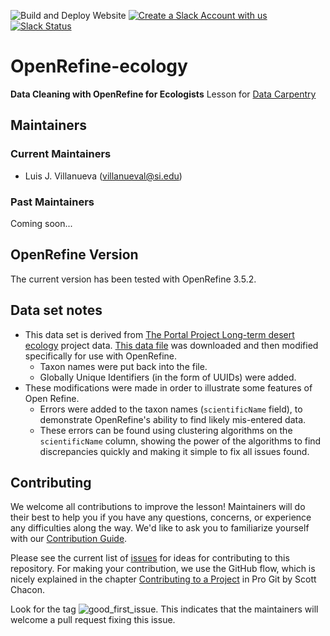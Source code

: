 ![Build and Deploy Website](https://github.com/villanueval/OpenRefine-ecology-lesson/actions/workflows/deploy.yml/badge.svg?branch=gh-pages)
[![Create a Slack Account with us](https://img.shields.io/badge/Create_Slack_Account-The_Carpentries-071159.svg)](https://swc-slack-invite.herokuapp.com/) 
[![Slack Status](https://img.shields.io/badge/Slack_Channel-dc--ecology--openref-E01563.svg)](https://swcarpentry.slack.com/messages/C9Y0RDGPQ) 

# OpenRefine-ecology

**Data Cleaning with OpenRefine for Ecologists** Lesson for [Data Carpentry](https://datacarpentry.org/lessons/#ecology-workshop)

## Maintainers

### Current Maintainers

 * Luis J. Villanueva (villanueval@si.edu)

### Past Maintainers

Coming soon...

## OpenRefine Version

The current version has been tested with OpenRefine 3.5.2.

## Data set notes

* This data set is derived from [The Portal Project Long-term desert ecology](http://portal.weecology.org/) project data. [This data file](http://www.esapubs.org/archive/ecol/E090/118/Portal_rodents_19772002.csv) was downloaded and then modified specifically for use with OpenRefine.
    * Taxon names were put back into the file.
    * Globally Unique Identifiers (in the form of UUIDs) were added.
* These modifications were made in order to illustrate some features of Open Refine.
    - Errors were added to the taxon names (`scientificName` field), to demonstrate OpenRefine's ability to find likely mis-entered data.
    - These errors can be found using clustering algorithms on the `scientificName` column, showing the power of the algorithms to find discrepancies quickly and making it simple to fix all issues found.

## Contributing

We welcome all contributions to improve the lesson! Maintainers will do their best to help you if you have any questions, concerns, or experience any difficulties along the way.
We'd like to ask you to familiarize yourself with our [Contribution Guide](CONTRIBUTING.md).

Please see the current list of [issues](https://github.com/datacarpentry/OpenRefine-ecology-lesson/issues) for ideas for contributing to this repository. For making your contribution, we use the GitHub flow, which is nicely explained in the chapter [Contributing to a Project](http://git-scm.com/book/en/v2/GitHub-Contributing-to-a-Project) in Pro Git by Scott Chacon.

Look for the tag ![good_first_issue](https://img.shields.io/badge/-good%20first%20issue-gold.svg). This indicates that the maintainers will welcome a pull request fixing this issue.  
